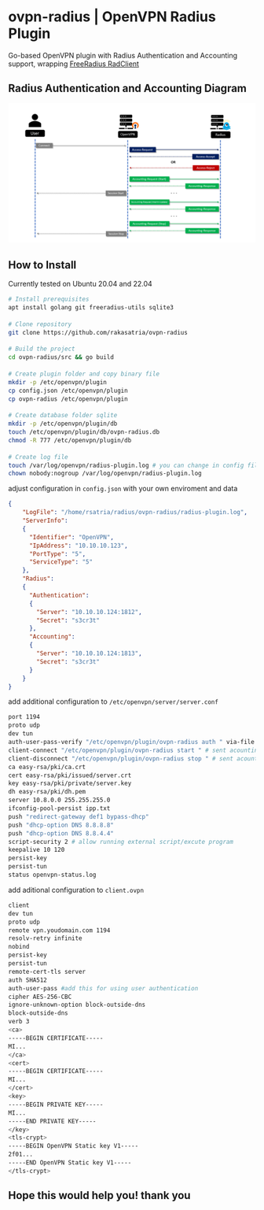 # ovpn-radius | OpenVPN Radius Plugin

Go-based OpenVPN plugin with Radius Authentication and Accounting support, wrapping [FreeRadius RadClient](https://wiki.freeradius.org/config/Radclient)

## Radius Authentication and Accounting Diagram

![diagram](/radius-diagram.png)

## How to Install

Currently tested on Ubuntu 20.04 and 22.04

```bash
# Install prerequisites
apt install golang git freeradius-utils sqlite3

# Clone repository
git clone https://github.com/rakasatria/ovpn-radius

# Build the project
cd ovpn-radius/src && go build

# Create plugin folder and copy binary file
mkdir -p /etc/openvpn/plugin
cp config.json /etc/openvpn/plugin
cp ovpn-radius /etc/openvpn/plugin

# Create database folder sqlite
mkdir -p /etc/openvpn/plugin/db
touch /etc/openvpn/plugin/db/ovpn-radius.db
chmod -R 777 /etc/openvpn/plugin/db

# Create log file
touch /var/log/openvpn/radius-plugin.log # you can change in config file
chown nobody:nogroup /var/log/openvpn/radius-plugin.log
```

adjust configuration in `config.json` with your own enviroment and data

```json
{
    "LogFile": "/home/rsatria/radius/ovpn-radius/radius-plugin.log",
    "ServerInfo":
    {
      "Identifier": "OpenVPN",
      "IpAddress": "10.10.10.123",
      "PortType": "5",
      "ServiceType": "5"
    },
    "Radius":
    {
      "Authentication":
      {
        "Server": "10.10.10.124:1812",
        "Secret": "s3cr3t"
      },
      "Accounting":
      {
        "Server": "10.10.10.124:1813",
        "Secret": "s3cr3t"
      }
    }
}
```

add additional configuration to `/etc/openvpn/server/server.conf`

```bash
port 1194
proto udp
dev tun
auth-user-pass-verify "/etc/openvpn/plugin/ovpn-radius auth " via-file # authenticate to radius
client-connect "/etc/openvpn/plugin/ovpn-radius start " # sent acounting request start and update to radius
client-disconnect "/etc/openvpn/plugin/ovpn-radius stop " # sent acounting request stop to radius
ca easy-rsa/pki/ca.crt
cert easy-rsa/pki/issued/server.crt
key easy-rsa/pki/private/server.key
dh easy-rsa/pki/dh.pem
server 10.8.0.0 255.255.255.0
ifconfig-pool-persist ipp.txt
push "redirect-gateway def1 bypass-dhcp"
push "dhcp-option DNS 8.8.8.8"
push "dhcp-option DNS 8.8.4.4"
script-security 2 # allow running external script/excute program
keepalive 10 120
persist-key
persist-tun
status openvpn-status.log
```

add aditional configuration to `client.ovpn`

```bash
client
dev tun
proto udp
remote vpn.youdomain.com 1194
resolv-retry infinite
nobind
persist-key
persist-tun
remote-cert-tls server
auth SHA512
auth-user-pass #add this for using user authentication
cipher AES-256-CBC
ignore-unknown-option block-outside-dns
block-outside-dns
verb 3
<ca>
-----BEGIN CERTIFICATE-----
MI...
</ca>
<cert>
-----BEGIN CERTIFICATE-----
MI...
</cert>
<key>
-----BEGIN PRIVATE KEY-----
MI...
-----END PRIVATE KEY-----
</key>
<tls-crypt>
-----BEGIN OpenVPN Static key V1-----
2f01...
-----END OpenVPN Static key V1-----
</tls-crypt>

```

## Hope this would help you! thank you
